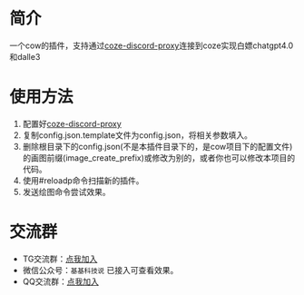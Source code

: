 # 简介
一个cow的插件，支持通过[coze-discord-proxy](https://github.com/deanxv/coze-discord-proxy?tab=readme-ov-file)连接到coze实现白嫖chatgpt4.0和dalle3

# 使用方法
1. 配置好[coze-discord-proxy](https://github.com/deanxv/coze-discord-proxy?tab=readme-ov-file)
2. 复制config.json.template文件为config.json，将相关参数填入。
3. 删除根目录下的config.json(不是本插件目录下的，是cow项目下的配置文件)的画图前缀(image_create_prefix)或修改为别的，或者你也可以修改本项目的代码。
4. 使用#reloadp命令扫描新的插件。
5. 发送绘图命令尝试效果。
# 交流群
- TG交流群：[点我加入](https://t.me/ggkejishuo_group)
- 微信公众号：`基基科技说`  已接入可查看效果。
- QQ交流群：[点我加入](https://qm.qq.com/q/mZ1hKsGn4Y)